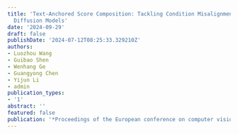 ```yaml
---
title: 'Text-Anchored Score Composition: Tackling Condition Misalignment in Text-to-Image
  Diffusion Models'
date: '2024-09-29'
draft: false
publishDate: '2024-07-12T08:25:33.329210Z'
authors:
- Luozhou Wang
- Guibao Shen
- Wenhang Ge
- Guangyong Chen
- Yijun Li
- admin
publication_types:
- '1'
abstract: ''
featured: false
publication: '*Proceedings of the European conference on computer vision (ECCV)*'
---
```


